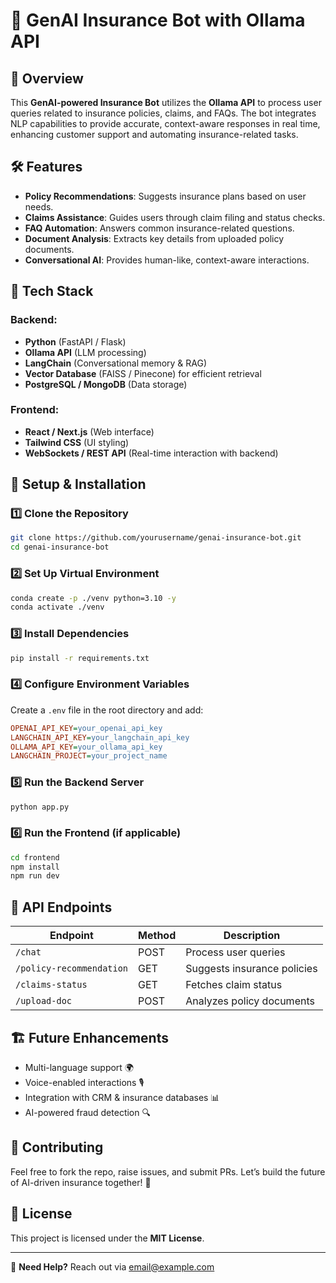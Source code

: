 # 🏦 GenAI Insurance Bot with Ollama API

## 🚀 Overview
This **GenAI-powered Insurance Bot** utilizes the **Ollama API** to process user queries related to insurance policies, claims, and FAQs. The bot integrates NLP capabilities to provide accurate, context-aware responses in real time, enhancing customer support and automating insurance-related tasks.

## 🛠️ Features
- **Policy Recommendations**: Suggests insurance plans based on user needs.
- **Claims Assistance**: Guides users through claim filing and status checks.
- **FAQ Automation**: Answers common insurance-related questions.
- **Document Analysis**: Extracts key details from uploaded policy documents.
- **Conversational AI**: Provides human-like, context-aware interactions.

## 📌 Tech Stack
### Backend:
- **Python** (FastAPI / Flask)
- **Ollama API** (LLM processing)
- **LangChain** (Conversational memory & RAG)
- **Vector Database** (FAISS / Pinecone) for efficient retrieval
- **PostgreSQL / MongoDB** (Data storage)

### Frontend:
- **React / Next.js** (Web interface)
- **Tailwind CSS** (UI styling)
- **WebSockets / REST API** (Real-time interaction with backend)

## 🔧 Setup & Installation
### 1️⃣ Clone the Repository
```sh
git clone https://github.com/yourusername/genai-insurance-bot.git
cd genai-insurance-bot
```

### 2️⃣ Set Up Virtual Environment
```sh
conda create -p ./venv python=3.10 -y
conda activate ./venv
```

### 3️⃣ Install Dependencies
```sh
pip install -r requirements.txt
```

### 4️⃣ Configure Environment Variables
Create a `.env` file in the root directory and add:
```ini
OPENAI_API_KEY=your_openai_api_key
LANGCHAIN_API_KEY=your_langchain_api_key
OLLAMA_API_KEY=your_ollama_api_key
LANGCHAIN_PROJECT=your_project_name
```

### 5️⃣ Run the Backend Server
```sh
python app.py
```

### 6️⃣ Run the Frontend (if applicable)
```sh
cd frontend
npm install
npm run dev
```

## 📡 API Endpoints
| Endpoint | Method | Description |
|----------|--------|-------------|
| `/chat` | POST | Process user queries |
| `/policy-recommendation` | GET | Suggests insurance policies |
| `/claims-status` | GET | Fetches claim status |
| `/upload-doc` | POST | Analyzes policy documents |

## 🏗️ Future Enhancements
- Multi-language support 🌍
- Voice-enabled interactions 🎙️
- Integration with CRM & insurance databases 📊
- AI-powered fraud detection 🔍

## 🤝 Contributing
Feel free to fork the repo, raise issues, and submit PRs. Let’s build the future of AI-driven insurance together! 🚀

## 📜 License
This project is licensed under the **MIT License**.

---
📩 **Need Help?** Reach out via [email@example.com](mailto:email@example.com)

